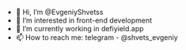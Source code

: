 - 👋 Hi, I’m @EvgeniyShvetss
- 👀 I’m interested in front-end development
- 🌱 I’m currently working in defiyield.app
- 📫 How to reach me: telegram - @shvets_evgeniy

<!---
EvgeniyShvetss/EvgeniyShvetss is a ✨ special ✨ repository because its `README.md` (this file) appears on your GitHub profile.
You can click the Preview link to take a look at your changes.
--->
